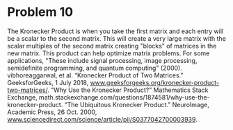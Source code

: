 # Problem 10
The Kronecker Product is when you take the first matrix and each entry will be a scalar to the second matrix.  This will create a very large matrix with the scalar multiples of the second matrix creating "blocks" of matrices in the new matrix.  This product can help optimize matrix problems. For some applications, "These include signal processing, image processing, semidefinite programming, and quantum computing" (2000). 
vibhoreaggarwal, et al. “Kronecker Product of Two Matrices.” GeeksforGeeks, 1 July 2018, www.geeksforgeeks.org/kronecker-product-two-matrices/.
“Why Use the Kronecker Product?” Mathematics Stack Exchange, math.stackexchange.com/questions/1874581/why-use-the-kronecker-product.
“The Ubiquitous Kronecker Product.” NeuroImage, Academic Press, 26 Oct. 2000, www.sciencedirect.com/science/article/pii/S0377042700003939.
